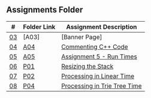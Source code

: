 
## Assignments Folder

|      #      | Folder Link  | Assignment Description                          |
| :---------: | ------------ | ----------------------------------------------- |
| [03](./A03) | [A03]        | [Banner Page]                                   |
| [04](https://github.com/venetiaqueen/3013-Algorithms-howell/tree/master/assignments/AO4) | [A04](https://github.com/venetiaqueen/3013-Algorithms-howell/tree/master/assignments/AO4) | [Commenting C++ Code  ](https://github.com/venetiaqueen/3013-Algorithms-howell/tree/master/assignments/AO4) |
| [05](https://github.com/venetiaqueen/3013-Algorithms-howell/tree/master/assignments/A05) | [A05](https://github.com/venetiaqueen/3013-Algorithms-howell/tree/master/assignments/A05) | [Assignment 5 - Run Times](https://github.com/venetiaqueen/3013-Algorithms-howell/tree/master/assignments/A05)     |
| [06](https://github.com/venetiaqueen/3013-Algorithms-howell/tree/master/assignments/PO1) | [P01](https://github.com/venetiaqueen/3013-Algorithms-howell/tree/master/assignments/PO1) | [Resizing the Stack ](https://github.com/venetiaqueen/3013-Algorithms-howell/tree/master/assignments/PO1)              |
| [07](https://github.com/venetiaqueen/3013-Algorithms-howell/tree/master/assignments/PO2) | [P02](https://github.com/venetiaqueen/3013-Algorithms-howell/tree/master/assignments/PO2) | [Processing in Linear Time](https://github.com/venetiaqueen/3013-Algorithms-howell/tree/master/assignments/PO2)           |
| [08](https://github.com/venetiaqueen/3013-Algorithms-howell/tree/master/assignments/PO4) | [P04](https://github.com/venetiaqueen/3013-Algorithms-howell/tree/master/assignments/PO4) | [Processing in Trie Tree Time ](https://github.com/venetiaqueen/3013-Algorithms-howell/tree/master/assignments/PO4)                              |






